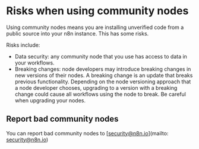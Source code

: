 # Risks when using community nodes

Using community nodes means you are installing unverified code from a public source into your n8n instance. This has some risks.

Risks include:

* Data security: any community node that you use has access to data in your workflows.
* Breaking changes: node developers may introduce breaking changes in new versions of their nodes. A breaking change is an update that breaks previous functionality. Depending on the node versioning approach that a node developer chooses, upgrading to a version with a breaking change could cause all workflows using the node to break. Be careful when upgrading your nodes.

## Report bad community nodes

<!-- vale off -->

You can report bad community nodes to [security@n8n.io](mailto: security@n8n.io)

<!-- vale on -->

